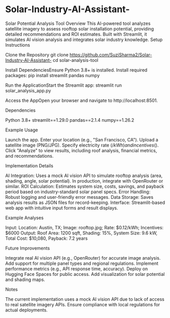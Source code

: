 # Solar-Industry-AI-Assistant-
Solar Potential Analysis Tool
Overview
This AI-powered tool analyzes satellite imagery to assess rooftop solar installation potential, providing detailed recommendations and ROI estimates. Built with Streamlit, it simulates AI vision analysis and integrates solar industry knowledge.
Setup Instructions

Clone the Repository
git clone <https://github.com/SuziSharma2/Solar-Industry-AI-Assistant->
cd solar-analysis-tool


Install DependenciesEnsure Python 3.8+ is installed. Install required packages:
pip install streamlit pandas numpy


Run the ApplicationStart the Streamlit app:
streamlit run solar_analysis_app.py


Access the AppOpen your browser and navigate to http://localhost:8501.


Dependencies

Python 3.8+
streamlit==1.29.0
pandas==2.1.4
numpy==1.26.2

Example Usage

Launch the app.
Enter your location (e.g., "San Francisco, CA").
Upload a satellite image (PNG/JPG).
Specify electricity rate ($/kWh) and incentives ($).
Click "Analyze" to view results, including roof analysis, financial metrics, and recommendations.

Implementation Details

AI Integration: Uses a mock AI vision API to simulate rooftop analysis (area, shading, angle, solar potential). In production, integrate with OpenRouter or similar.
ROI Calculation: Estimates system size, costs, savings, and payback period based on industry-standard solar panel specs.
Error Handling: Robust logging and user-friendly error messages.
Data Storage: Saves analysis results as JSON files for record-keeping.
Interface: Streamlit-based web app with intuitive input forms and result displays.

Example Analyses

Input: Location: Austin, TX; Image: rooftop.jpg; Rate: $0.12/kWh; Incentives: $6000
Output: Roof Area: 1200 sqft, Shading: 15%, System Size: 9.6 kW, Total Cost: $10,080, Payback: 7.2 years

Future Improvements

Integrate real AI vision API (e.g., OpenRouter) for accurate image analysis.
Add support for multiple panel types and regional regulations.
Implement performance metrics (e.g., API response time, accuracy).
Deploy on Hugging Face Spaces for public access.
Add visualization for solar potential and shading maps.

Notes

The current implementation uses a mock AI vision API due to lack of access to real satellite imagery APIs.
Ensure compliance with local regulations for actual deployments.


